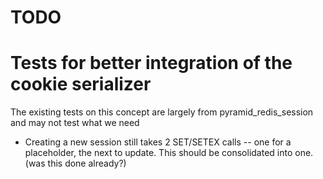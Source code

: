 TODO
=====

# Tests for better integration of the cookie serializer

The existing tests on this concept are largely from pyramid_redis_session and may not test what we need

* Creating a new session still takes 2 SET/SETEX calls -- one for a placeholder, the next to update.  This should be consolidated into one. (was this done already?)

